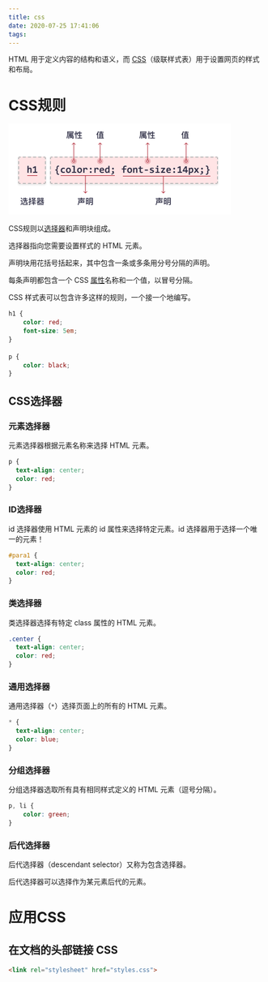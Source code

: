 ```yaml
---
title: css
date: 2020-07-25 17:41:06
tags:
---
```


HTML 用于定义内容的结构和语义，而 [CSS](https://developer.mozilla.org/en-US/docs/Learn/CSS)（级联样式表）用于设置网页的样式和布局。

# CSS规则

![CSS 选择器](css/selector.gif)

CSS规则以[选择器](https://developer.mozilla.org/en-US/docs/Glossary/CSS_Selector)和声明块组成。

选择器指向您需要设置样式的 HTML 元素。

声明块用花括号括起来，其中包含一条或多条用分号分隔的声明。

每条声明都包含一个 CSS [属性](https://developer.mozilla.org/en-US/docs/Glossary/property/CSS)名称和一个值，以冒号分隔。

CSS 样式表可以包含许多这样的规则，一个接一个地编写。

```css
h1 {
    color: red;
    font-size: 5em;
}

p {
    color: black;
}
```



## CSS选择器

### 元素选择器

元素选择器根据元素名称来选择 HTML 元素。

```css
p {
  text-align: center;
  color: red;
}
```

### ID选择器

id 选择器使用 HTML 元素的 id 属性来选择特定元素。id 选择器用于选择一个唯一的元素！

```css
#para1 {
  text-align: center;
  color: red;
}
```

### 类选择器

类选择器选择有特定 class 属性的 HTML 元素。

```css
.center {
  text-align: center;
  color: red;
}
```

### 通用选择器

通用选择器（`*`）选择页面上的所有的 HTML 元素。

```css
* {
  text-align: center;
  color: blue;
}
```

### 分组选择器

分组选择器选取所有具有相同样式定义的 HTML 元素（逗号分隔）。

```css
p, li {
    color: green;
}
```

### 后代选择器

后代选择器（descendant selector）又称为包含选择器。

后代选择器可以选择作为某元素后代的元素。



# 应用CSS

## 在文档的头部链接 CSS

```html
<link rel="stylesheet" href="styles.css">
```

